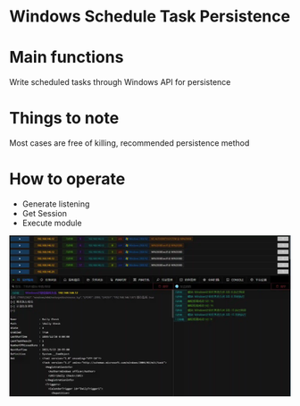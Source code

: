 # Windows Schedule Task Persistence

# Main functions

Write scheduled tasks through Windows API for persistence

# Things to note

Most cases are free of killing, recommended persistence method

# How to operate

+ Generate listening
+ Get Session
+ Execute module

![1615639636307-a734d96d-5d87-473b-b4a7-4b389c67bd6a.webp](./img/858QTpIqWeFZru5D/1615639636307-a734d96d-5d87-473b-b4a7-4b389c67bd6a-871057.webp)


